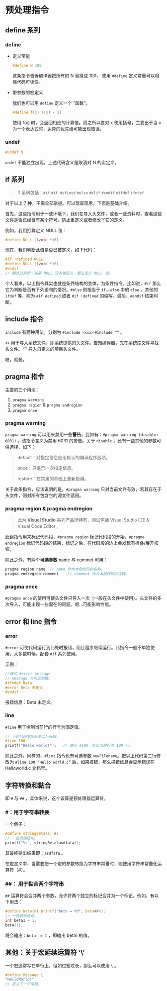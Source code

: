 # 预处理指令

## define 系列

### define

* 定义常量

	```c
	#define N 100
	```

	这条指令告诉编译器把所有的 N 替换成 100， 使用 `#define` 定义常量可以增强代码可读性。

* 带参数的宏定义

  我们也可以用 `define` 定义一个 “函数”。

  ```c
  #define f(x) ((x) + 2)
  ```

  使用 f(x) 时，会返回相应的计算值。而之所以要对 x 使用括号，主要出于当 x 为一个表达式时，运算的优先级可能出现错误。

### undef 

```c
#undef N
```

`undef` 不能独立出现，上述代码含义是取消对 N 的宏定义。

## if 系列

> if 系列包括：`#if` `#if defined` `#else` `#elif` `#endif` `#ifdef` `ifndef` 

对于以上 7 种，不需全部掌握。可以现查现用。下面是基础介绍。

首先，这些指令用于一些环境下，我们在导入头文件，或者一些资料时，查看这些文件是否已经含有某个符号，防止重定义或者修改了它的定义。

例如，我们打算定义 NULL 值：

```c
#define NULL ((void *)0)
```

现在，我们判断此值是否已被定义，如下代码：

```c
#if !defined NULL
#define NULL ((void *)0)
#endif
// 翻译过来即：如果 NULL 没有被定义，那么定义 NULL 值。
```

个人看来，以上指令其实也就是条件结构的变体，为条件指令。比如说，`#if` 那么它为判断是否有下列语句的情况。`#else` 则相当于 `if……else` 中的 `else` 。其他的 `ifdef` 等，则为 `#if defined` 或者 `#if !defined` 的缩写。最后，`#endif` 结束判断。

## include 指令

`include` 有两种用法，分别为 `#include <xxx>` `#include “”` 。

`<>` 用于导入系统文件，即系统提供的头文件。告知编译器，先在系统库文件寻找头文件。`“”` 导入自定义的项目头文件。

嗯，就酱。

## pragma 指令

主要的三个用法：

1. `pragma warning`
2. `pragma region` & `pragma endregion`
3. `pragma once`

### pragma warning

`pragma warning` 可以用来禁用一些**警告**，比如有：`#pragma warning (disable: 6031)` ，该指令含义为禁用 6031 的警告。关于 `disable` ，还有一些其他的参数可供选择，如下：

> default：对指定信息应用默认的编译程序选项。 
>
> once：只提示一次指定信息。
>
> restore：在禁用的基础上重新启用。

关于此条指令，应该说明的是，`#pragma warning` 只对当前文件有效，若其存在于头文件，则对所有包含它的源文件适用。

### pragma region & pragma endregion

> 此为 **Visual Studio** 系列产品所特有，测试包括 Visual Studio IDE & Visual Code Editor 。

此组指令用来标记代码段，`#pragma region` 标记代码段的开始，`#pragma endregion` 标记代码段的结束，标记之后，在代码段的边上会发现有折叠/展开按钮。

除此之外，有两个**可选参数** name 与 commet 可用：

```c
pragma region name	// name 作为本段代码的名称。
pragma endregion comment	// comment 作为本段代码的注释。
```

### pragma once

`#pragma once` 的使用可使头文件只导入一次（一般在头文件中使用）。头文件的多次导入，可能出现一些潜在的问题。呃…可能影响性能。

## error 和 line 指令

### error

`#error` 可使代码运行到此处时报错，阻止程序继续运行。此指令一般不单独使用，大多数时候，配套 `#if` 系列使用。

示例：

```c
//格式 #error message  
// message 为可选参数。
#ifndef Beta
#error Beta 未定义
#endif
```

报错信息：Beta 未定义。

### line

`#line` 用于控制当前行的行号为固定值。

```c
// 下列代码本应从第二行开始。
#line 100
printf("Hello world!");   // 由于 #100，所以当前行为 100 行。
```

除此之外，同样的，`#line` 指令也有可选参数 `newFilename`。把以上代码第二行修改为 `#line 100 “Hello world.c”` 后，如果报错，那么报错信息会显示错误在 Helloworld.c 文档里。

## 字符转换和黏合

即 `#` 与 `##` ，具体来说，这个该算是预处理器运算符。

### #：用于字符串转换

一个例子：

```c
#define stringBeta(s) #s
// 一些其他语句。
printf("%s", stringBeta(asdfafa));
```

其最终输出结果即：`asdfafa` 。

在宏定义中，当需要把一个宏的参数转换为字符串常量时，则使用字符串常量化运算符（#）。

### ##： 用于黏合两个字符串

`##` 运算符会合并两个参数，允许将两个独立的标记合并为一个标记。例如，有以下用法：

```c
#define beta(n) printf("beta = %d", beta##n);
// 一些其他语句。
int beta1 = 1;
beta(1);
```

将会输出：`beta  = 1` ，即输出 beta1 的值。

## 其他：关于宏延续运算符 ‘\’

一个宏通常写在单行上，但如过宏过长，那么可以使用 `\` 。

```c
#define Message \
"HelloWorld!"
// 定义了一个常量。
```

